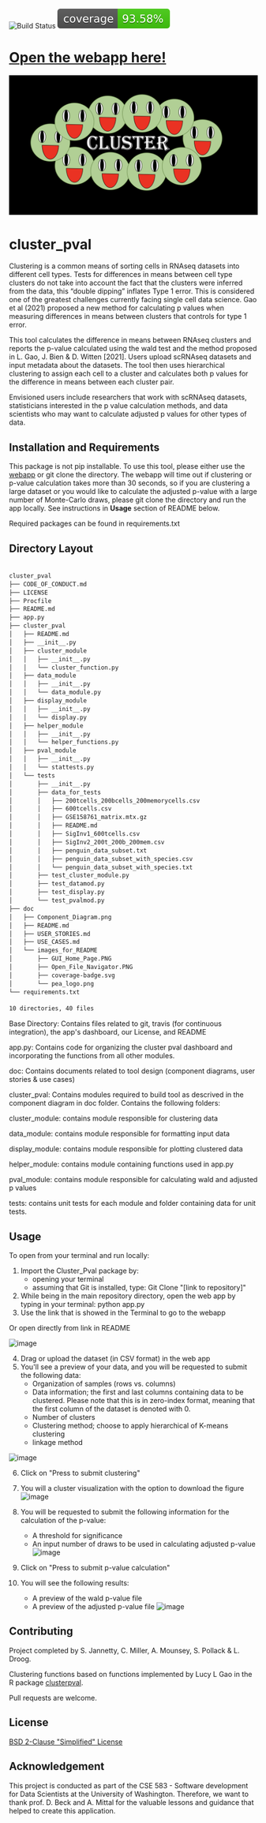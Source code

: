 ![Build Status](https://github.com/Cluster-Club/cluster_pval/actions/workflows/python-app.yml/badge.svg) 
![Coverage Button](doc/images_for_README/coverage-badge.svg)


# [Open the webapp here!](https://cluster-pval.herokuapp.com/)


![Logo image](doc/images_for_README/pea_logo.png)



# cluster_pval

Clustering is a common means of sorting cells in RNAseq datasets into different cell types. Tests for differences in means between cell type clusters do not take into account the fact that the clusters were inferred from the data, this “double dipping” inflates Type 1 error. This is considered one of the greatest challenges currently facing single cell data science. Gao et al (2021) proposed a new method for calculating p values when measuring differences in means between clusters that controls for type 1 error.

This tool calculates the difference in means between RNAseq clusters and reports the p-value calculated using the wald test and the method proposed in L. Gao, J. Bien & D. Witten [2021]. Users upload scRNAseq datasets and input metadata about the datasets. The tool then uses hierarchical clustering to assign each cell to a cluster and calculates both p values for the difference in means between each cluster pair.

Envisioned users include researchers that work with scRNAseq datasets, statisticians interested in the p value calculation methods, and data scientists who may want to calculate adjusted p values for other types of data.


## Installation and Requirements
This package is not pip installable. To use this tool, please either use the [webapp](https://cluster-pval.herokuapp.com/) or git clone the directory. The webapp will time out if clustering or p-value calculation takes more than 30 seconds, so if you are clustering a large dataset or you would like to calculate the adjusted p-value with a large number of Monte-Carlo draws, please git clone the directory and run the app locally. See instructions in **Usage** section of README below.

Required packages can be found in requirements.txt

## Directory Layout

```bash

cluster_pval
├── CODE_OF_CONDUCT.md
├── LICENSE
├── Procfile
├── README.md
├── app.py
├── cluster_pval
│   ├── README.md
│   ├── __init__.py
│   ├── cluster_module
│   │   ├── __init__.py
│   │   └── cluster_function.py
│   ├── data_module
│   │   ├── __init__.py
│   │   └── data_module.py
│   ├── display_module
│   │   ├── __init__.py
│   │   └── display.py
│   ├── helper_module
│   │   ├── __init__.py
│   │   └── helper_functions.py
│   ├── pval_module
│   │   ├── __init__.py
│   │   └── stattests.py
│   └── tests
│       ├── __init__.py
│       ├── data_for_tests
│       │   ├── 200tcells_200bcells_200memorycells.csv
│       │   ├── 600tcells.csv
│       │   ├── GSE158761_matrix.mtx.gz
│       │   ├── README.md
│       │   ├── SigInv1_600tcells.csv
│       │   ├── SigInv2_200t_200b_200mem.csv
│       │   ├── penguin_data_subset.txt
│       │   ├── penguin_data_subset_with_species.csv
│       │   └── penguin_data_subset_with_species.txt
│       ├── test_cluster_module.py
│       ├── test_datamod.py
│       ├── test_display.py
│       └── test_pvalmod.py
├── doc
│   ├── Component_Diagram.png
│   ├── README.md
│   ├── USER_STORIES.md
│   ├── USE_CASES.md
│   └── images_for_README
│       ├── GUI_Home_Page.PNG
│       ├── Open_File_Navigator.PNG
│       ├── coverage-badge.svg
│       └── pea_logo.png
└── requirements.txt

10 directories, 40 files
```

Base Directory: Contains files related to git, travis (for continuous 
integration), the app's dashboard, our License, and README

app.py: Contains code for organizing the cluster pval dashboard and incorporating
the functions from all other modules.

doc: Contains documents related to tool design (component diagrams, user 
stories & use cases)

cluster_pval: Contains modules required to build tool as descrived in the 
component diagram in doc folder. Contains the following folders:

cluster_module: contains module responsible for clustering data

data_module: contains module responsible for formatting input data

display_module: contains module responsible for plotting clustered data

helper_module: contains module containing functions used in app.py

pval_module: contains module responsible for calculating wald and adjusted p 
values

tests: contains unit tests for each module and folder containing data for 
unit tests.

## Usage

To open from your terminal and run locally:
1. Import the Cluster_Pval package by:
	- opening your terminal
	- assuming that  Git is installed, type: Git Clone "[link to repository]"
2. While being in the main repository directory, 
   open the web app by typing in your terminal: python app.py
3. Use the link that is showed in the Terminal to go to the webapp

Or open directly from link in README

![image](https://user-images.githubusercontent.com/91644573/146062855-d2d5733e-139e-42b5-afd2-1c87d1b6e513.png)

4. Drag or upload the dataset (in CSV format) in the web app
5. You'll see a preview of your data, and you will be requested to submit the following data:
	- Organization of samples (rows vs. columns)
	- Data information; the first and last columns containing data to be clustered. 
		Please note that this is in zero-index format, 
	  meaning that the first column of the dataset is denoted with 0. 
	- Number of clusters
	- Clustering method; choose to apply hierarchical of K-means clustering
	- linkage method

![image](https://user-images.githubusercontent.com/91644573/146061804-6020e1d6-a292-4e6d-8e8f-bd727e17947c.png)

6. Click on "Press to submit clustering"
7. You will a cluster visualization with the option to download the figure
 ![image](https://user-images.githubusercontent.com/91644573/146061937-7cb3c3ac-0a5a-4951-87e5-c2d3915c5338.png)

8. You will be requested to submit the following information for the calculation of the p-value:
	- A threshold for significance
	- An input number of draws to be used in calculating adjusted p-value
![image](https://user-images.githubusercontent.com/91644573/146062313-6404e2e4-45ff-4f2d-93bf-dda89aadb8a4.png)

10. Click on "Press to submit p-value calculation"
11. You will see the following results:
	- A preview of the wald p-value file
	- A preview of the adjusted p-value file 
![image](https://user-images.githubusercontent.com/91644573/146062599-1136306c-1bbd-4ca8-8bf9-ad2a2641235d.png)

	
## Contributing
Project completed by S. Jannetty, C. Miller, A. Mounsey, S. Pollack & L. Droog. 

Clustering functions based on functions implemented by Lucy L Gao in the R package [clusterpval](https://www.lucylgao.com/clusterpval/).

Pull requests are welcome. 

## License
[BSD 2-Clause "Simplified" License](https://choosealicense.com/licenses/bsd-2-clause/)

## Acknowledgement
This project is conducted as part of the CSE 583 - Software development for Data Scientists at the University of Washington. Therefore, we want to thank prof. D. Beck and A. Mittal for the valuable lessons and guidance that helped to create this application. 

